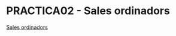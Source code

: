 # PRACTICA02 - Sales ordinadors

[Sales ordinadors](https://moodle.iescarlesvallbona.cat/pluginfile.php/186525/mod_resource/content/4/Pr%C3%A0ctica%20UF2.pdf)
